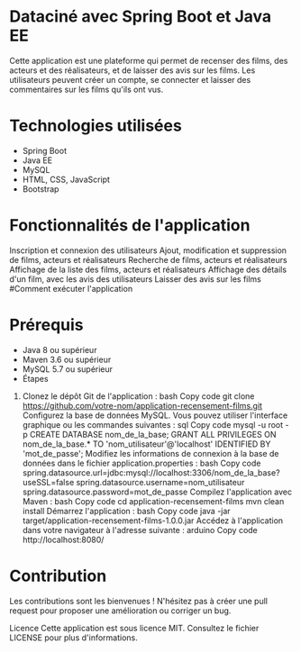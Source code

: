 # Dataciné avec Spring Boot et Java EE
Cette application est une plateforme qui permet de recenser des films, des acteurs et des réalisateurs, et de laisser des avis sur les films. Les utilisateurs peuvent créer un compte, se connecter et laisser des commentaires sur les films qu'ils ont vus.

# Technologies utilisées
- Spring Boot
- Java EE
- MySQL
- HTML, CSS, JavaScript
- Bootstrap

# Fonctionnalités de l'application
Inscription et connexion des utilisateurs
Ajout, modification et suppression de films, acteurs et réalisateurs
Recherche de films, acteurs et réalisateurs
Affichage de la liste des films, acteurs et réalisateurs
Affichage des détails d'un film, avec les avis des utilisateurs
Laisser des avis sur les films
#Comment exécuter l'application
# Prérequis
- Java 8 ou supérieur
- Maven 3.6 ou supérieur
- MySQL 5.7 ou supérieur
- Étapes
1. Clonez le dépôt Git de l'application :
bash
Copy code
git clone https://github.com/votre-nom/application-recensement-films.git
Configurez la base de données MySQL. Vous pouvez utiliser l'interface graphique ou les commandes suivantes :
sql
Copy code
mysql -u root -p
CREATE DATABASE nom_de_la_base;
GRANT ALL PRIVILEGES ON nom_de_la_base.* TO 'nom_utilisateur'@'localhost' IDENTIFIED BY 'mot_de_passe';
Modifiez les informations de connexion à la base de données dans le fichier application.properties :
bash
Copy code
spring.datasource.url=jdbc:mysql://localhost:3306/nom_de_la_base?useSSL=false
spring.datasource.username=nom_utilisateur
spring.datasource.password=mot_de_passe
Compilez l'application avec Maven :
bash
Copy code
cd application-recensement-films
mvn clean install
Démarrez l'application :
bash
Copy code
java -jar target/application-recensement-films-1.0.0.jar
Accédez à l'application dans votre navigateur à l'adresse suivante :
arduino
Copy code
http://localhost:8080/
# Contribution
Les contributions sont les bienvenues ! N'hésitez pas à créer une pull request pour proposer une amélioration ou corriger un bug.

Licence
Cette application est sous licence MIT. Consultez le fichier LICENSE pour plus d'informations.
